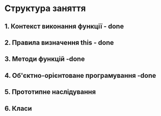 # Структура заняття

## 1. Контекст виконання функції - done

## 2. Правила визначення this - done

## 3. Методи функцій -done

## 4. Об'єктно-орієнтоване програмування -done

## 5. Прототипне наслідування

## 6. Класи
